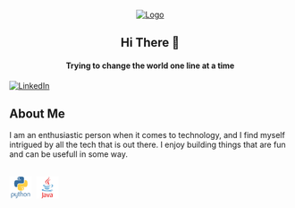 <br>
<div align = "center">
    <a href="#">
        <img src="https://i.giphy.com/media/v1.Y2lkPTc5MGI3NjExbjQyMmR6bmxlejZsMDYxNXJhbXFvdm93cnprYTluNGRjZmdndTd6MiZlcD12MV9pbnRlcm5hbF9naWZfYnlfaWQmY3Q9cw/3kPDmoWdBpQPNhCnUG/giphy.gif" alt="Logo" width="80" height="80">
    </a>
    <p>
        <h2>Hi There 👋</h2>
        <h4>Trying to change the world one line at a time</h4>
    </p>
</div>

[![LinkedIn][linkedin-shield]][linkedin-url] 

## About Me
I am an enthusiastic person when it comes to technology, and I find myself intrigued by all the tech that is out there. I enjoy building things that are fun and can be usefull in some way.

<br>

<div>
<img src="https://raw.githubusercontent.com/devicons/devicon/6910f0503efdd315c8f9b858234310c06e04d9c0/icons/python/python-original-wordmark.svg" title="Python" alt="Java" width="40">&nbsp;
<img src="https://raw.githubusercontent.com/devicons/devicon/6910f0503efdd315c8f9b858234310c06e04d9c0/icons/java/java-original-wordmark.svg" title="Java" alt="Java Logo" width="40">
</div>

[//]: # (### Feel free reach me: )


























[linkedin-shield]: https://img.shields.io/badge/-LinkedIn-black.svg?style=for-the-badge&logo=linkedin&colorB=555
[linkedin-url]: https://www.linkedin.com/in/eran-perera-112a8a219/
